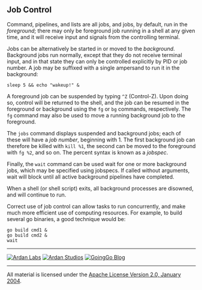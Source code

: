 ## Job Control

Command, pipelines, and lists are all jobs, and jobs, by default, run in the
*foreground*; there may only be foreground job running in a shell at any given
time, and it will receive input and signals from the controlling terminal.

Jobs can be alternatively be started in or moved to the *background*.
Background jobs run normally, except that they do not receive terminal input,
and in that state they can only be controlled explicitly by PID or job number.
A job may be suffixed with a single ampersand to run it in the background:

    sleep 5 && echo "wakeup!" &

A foreground job can be suspended by typing `^Z` (Control-Z). Upon doing so,
control will be returned to the shell, and the job can be resumed in the
foreground or background using the `fg` or `bg` commands, respectively.  The
`fg` command may also be used to move a running background job to the
foreground.

The `jobs` command displays suspended and background jobs; each of these will
have a *job number*, beginning with 1. The first background job can therefore
be killed with `kill %1`, the second can be moved to the foreground with
`fg %2`, and so on. The percent syntax is known as a *jobspec*.

Finally, the `wait` command can be used wait for one or more background jobs,
which may be specified using jobspecs. If called without arguments, wait will
block until all active background pipelines have completed.

When a shell (or shell script) exits, all background processes are disowned,
and will continue to run.

Correct use of job control can allow tasks to run concurrently, and make much
more efficient use of computing resources. For example, to build several go
binaries, a good technique would be:

    go build cmd1 &
    go build cmd2 &
    wait

___
[![Ardan Labs](../../00-slides/images/ggt_logo.png)](http://www.ardanlabs.com)
[![Ardan Studios](../../00-slides/images/ardan_logo.png)](http://www.ardanstudios.com)
[![GoingGo Blog](../../00-slides/images/ggb_logo.png)](http://www.goinggo.net)
___
All material is licensed under the [Apache License Version 2.0, January 2004](http://www.apache.org/licenses/LICENSE-2.0).
